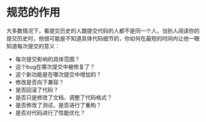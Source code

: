 # 规范的作用

大多数情况下，看提交历史的人跟提交代码的人都不是同一个人，当别人阅读你的提交历史时，他很可能是不知道具体代码细节的，你如何在最短的时间内让他一眼知道每次提交的意义：

- 每次提交影响的具体范围？
- 这个bug在哪次提交中被修复了？
- 这个新功能是在哪次提交中增加的？
- 修改是否向下兼容？
- 是否回滚了代码？
- 是否只是修改了文档、调整了代码格式？
- 是否修改了测试、是否进行了重构？
- 是否对代码进行了性能优化？
